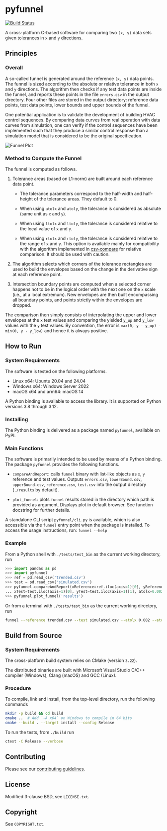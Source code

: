 # pyfunnel

[![Build Status](https://travis-ci.org/lbl-srg/funnel.svg?branch=master)](https://travis-ci.org/lbl-srg/funnel)

A cross-platform C-based software for comparing two `(x, y)` data sets given tolerances in `x` and `y` directions.

## Principles

### Overall

A so-called funnel is generated around the reference `(x, y)` data points.
The funnel is sized according to the absolute or relative tolerance in
both `x` and `y` directions.
The algorithm then checks if any test data points are inside the funnel,
and reports these points in the file `errors.csv` in the output directory.
Four other files are stored in the output directory: reference data points,
test data points, lower bounds and upper bounds of the funnel.

One potential application is to validate the development of building
HVAC control sequences. By comparing data curves from real operation with
data curves from simulation, one can verify if the control sequences
have been implemented such that they produce a similar control response
than a simulation model that is considered to be the original specification.

![Funnel Plot](https://github.com/lbl-srg/funnel/raw/master/img/plot_image.svg)

### Method to Compute the Funnel

The funnel is computed as follows.

1. Tolerance areas (based on L1-norm) are built around each reference data point.
   - The tolerance parameters correspond to the half-width and half-height of the
     tolerance areas. They default to 0.

   - When using `atolx` and `atoly`, the tolerance is considered as absolute
     (same unit as `x` and `y`).

   - When using `ltolx` and `ltoly`, the tolerance is considered relative
     to the local value of `x` and `y`.

   - When using `rtolx` and `rtoly`, the tolerance is considered relative
     to the range of `x` and `y`. This option is available mainly for compatibility with
     the algorithm implemented in [csv-compare](https://github.com/modelica-tools/csv-compare)
     for relative comparison. It should be used with caution.

2. The algorithm selects which corners of the tolerance rectangles
   are used to build the envelopes based on the change in the derivative sign at
   each reference point.

3. Intersection boundary points are computed when a selected corner
   happens not to be in the logical order with the next one on the `x` scale
   (i.e., at a local extremum).
   New envelopes are then built encompassing all boundary points, and points strictly
   within the envelopes are dropped.

The comparison then simply consists of interpolating the upper and lower envelopes
at the `x` test values and comparing the yielded `y_up` and `y_low` values with the `y` test values.
By convention, the error is `max(0, y - y_up) - min(0, y - y_low)` and hence it is always positive.

## How to Run

### System Requirements

The software is tested on the following platforms.

- Linux x64: Ubuntu 20.04 and 24.04
- Windows x64: Windows Server 2022
- macOS x64 and arm64: macOS 14

A Python binding is available to access the library. It is supported on Python versions 3.8 through 3.12.

### Installing

The Python binding is delivered as a package named `pyfunnel`, available on PyPI.

### Main Functions

The software is primarily intended to be used by means of a Python binding.
The package `pyfunnel` provides the following functions.

- `compareAndReport`: calls `funnel` binary with list-like objects as `x`, `y` reference and test values.
  Outputs `errors.csv`, `lowerBound.csv`, `upperBound.csv`, `reference.csv`, `test.csv`
  into the output directory (`./results` by default).

- `plot_funnel`: plots `funnel` results stored in the directory which path is provided as argument.
  Displays plot in default browser. See function docstring for further details.

A standalone CLI script `pyfunnel/cli.py` is available, which is also accessible via the
`funnel` entry point when the package is installed. To access the usage instructions, run: `funnel --help`

### Example

From a Python shell with `./tests/test_bin` as the current working directory, run

```python
>>> import pandas as pd
>>> import pyfunnel
>>> ref = pd.read_csv('trended.csv')
>>> test = pd.read_csv('simulated.csv')
>>> pyfunnel.compareAndReport(xReference=ref.iloc(axis=1)[0], yReference=ref.iloc(axis=1)[1],
... xTest=test.iloc(axis=1)[0], yTest=test.iloc(axis=1)[1], atolx=0.002, atoly=0.002)
>>> pyfunnel.plot_funnel('results')
```

Or from a terminal with `./tests/test_bin` as the current working directory, run

```bash
funnel --reference trended.csv --test simulated.csv --atolx 0.002 --atoly 0.002
```

## Build from Source

### System Requirements

The cross-platform build system relies on CMake (version `3.22`).

The distributed binaries are built with Microsoft Visual Studio C/C++ compiler
(Windows), Clang (macOS) and GCC (Linux).

### Procedure

To compile, link and install, from the top-level directory, run the following commands

```bash
mkdir -p build && cd build
cmake ..  # Add `-A x64` on Windows to compile in 64 bits
cmake --build . --target install --config Release
```

To run the tests, from `./build` run

```bash
ctest -C Release --verbose
```

## Contributing

Please see our [contributing guidelines](CONTRIBUTING.md).

## License

Modified 3-clause BSD, see `LICENSE.txt`.

## Copyright

See `COPYRIGHT.txt`.

